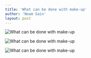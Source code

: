 ```yaml
---
title: 'What can be done with make-up'
author: 'Noam Sain'
layout: post
---
```


![What can be done with make-up](http://4.bp.blogspot.com/_8aN4krk1nsk/SyD6kTE0pqI/AAAAAAAAASo/jBNT3DBOV5Q/s400/Mail+Attachment-2.jpeg "What can be done with make-up")

![What can be done with make-up](http://1.bp.blogspot.com/_8aN4krk1nsk/SyD6kNEicgI/AAAAAAAAASg/AipVQjJQrdU/s400/Mail+Attachment-1.jpeg "What can be done with make-up")

![What can be done with make-up](http://3.bp.blogspot.com/_8aN4krk1nsk/SyD6k4CpH7I/AAAAAAAAASw/DfeW2bsK18g/s400/Mail+Attachment.jpeg "What can be done with make-up")
